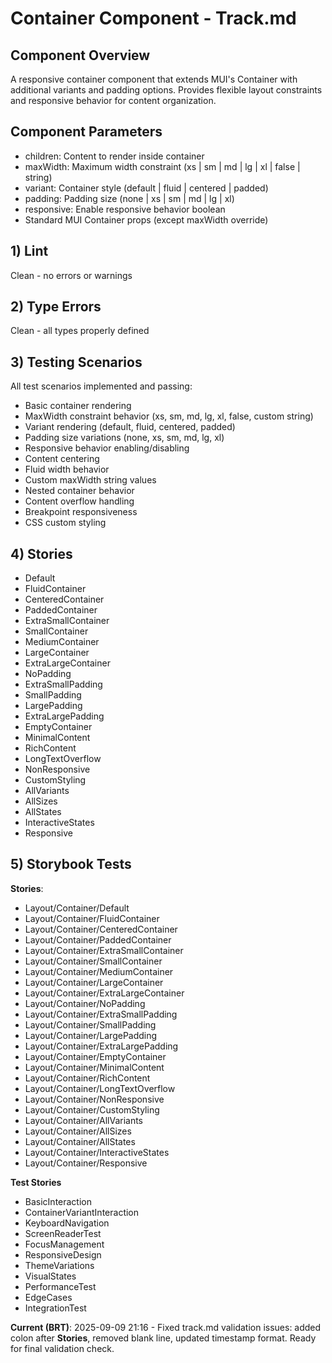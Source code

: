 # Container Component - Track.md

## Component Overview

A responsive container component that extends MUI's Container with additional variants and padding options. Provides flexible layout constraints and responsive behavior for content organization.

## Component Parameters

- children: Content to render inside container
- maxWidth: Maximum width constraint (xs | sm | md | lg | xl | false | string)
- variant: Container style (default | fluid | centered | padded)
- padding: Padding size (none | xs | sm | md | lg | xl)
- responsive: Enable responsive behavior boolean
- Standard MUI Container props (except maxWidth override)

## 1) Lint

Clean - no errors or warnings

## 2) Type Errors

Clean - all types properly defined

## 3) Testing Scenarios

All test scenarios implemented and passing:

- Basic container rendering
- MaxWidth constraint behavior (xs, sm, md, lg, xl, false, custom string)
- Variant rendering (default, fluid, centered, padded)
- Padding size variations (none, xs, sm, md, lg, xl)
- Responsive behavior enabling/disabling
- Content centering
- Fluid width behavior
- Custom maxWidth string values
- Nested container behavior
- Content overflow handling
- Breakpoint responsiveness
- CSS custom styling

## 4) Stories

- Default
- FluidContainer
- CenteredContainer
- PaddedContainer
- ExtraSmallContainer
- SmallContainer
- MediumContainer
- LargeContainer
- ExtraLargeContainer
- NoPadding
- ExtraSmallPadding
- SmallPadding
- LargePadding
- ExtraLargePadding
- EmptyContainer
- MinimalContent
- RichContent
- LongTextOverflow
- NonResponsive
- CustomStyling
- AllVariants
- AllSizes
- AllStates
- InteractiveStates
- Responsive

## 5) Storybook Tests

**Stories**:

- Layout/Container/Default
- Layout/Container/FluidContainer
- Layout/Container/CenteredContainer
- Layout/Container/PaddedContainer
- Layout/Container/ExtraSmallContainer
- Layout/Container/SmallContainer
- Layout/Container/MediumContainer
- Layout/Container/LargeContainer
- Layout/Container/ExtraLargeContainer
- Layout/Container/NoPadding
- Layout/Container/ExtraSmallPadding
- Layout/Container/SmallPadding
- Layout/Container/LargePadding
- Layout/Container/ExtraLargePadding
- Layout/Container/EmptyContainer
- Layout/Container/MinimalContent
- Layout/Container/RichContent
- Layout/Container/LongTextOverflow
- Layout/Container/NonResponsive
- Layout/Container/CustomStyling
- Layout/Container/AllVariants
- Layout/Container/AllSizes
- Layout/Container/AllStates
- Layout/Container/InteractiveStates
- Layout/Container/Responsive

**Test Stories**

- BasicInteraction
- ContainerVariantInteraction
- KeyboardNavigation
- ScreenReaderTest
- FocusManagement
- ResponsiveDesign
- ThemeVariations
- VisualStates
- PerformanceTest
- EdgeCases
- IntegrationTest

**Current (BRT)**: 2025-09-09 21:16 - Fixed track.md validation issues: added colon after **Stories**, removed blank line, updated timestamp format. Ready for final validation check.

